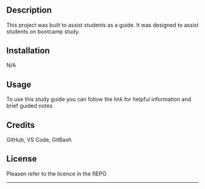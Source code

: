 # <PREWORK-STUDY-GUIDE>

## Description

This project was built to assist students as a guide.
It was designed to assist students on bootcamp study.


## Installation

N/A

## Usage

To use this study guide you can follow the link for helpful information and brief guided notes

## Credits

GitHub, VS Code, GitBash

## License

Pleasen refer to the licence in the REPO

---


